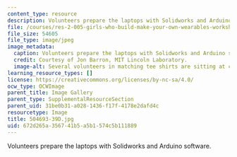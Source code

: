 ```yaml
---
content_type: resource
description: Volunteers prepare the laptops with Solidworks and Arduino software.
file: /courses/res-2-005-girls-who-build-make-your-own-wearables-workshop-spring-2015/672d265a356741b5a5b1574c5b111889_504693-39D.jpg
file_size: 54605
file_type: image/jpeg
image_metadata:
  caption: Volunteers prepare the laptops with Solidworks and Arduino software.
  credit: Courtesy of Jon Barron, MIT Lincoln Laboratory.
  image-alt: Several volunteers in matching tee shirts are sitting at computers.
learning_resource_types: []
license: https://creativecommons.org/licenses/by-nc-sa/4.0/
ocw_type: OCWImage
parent_title: Image Gallery
parent_type: SupplementalResourceSection
parent_uid: 31be0b31-a028-1436-f17f-4178e2dafd4c
resourcetype: Image
title: 504693-39D.jpg
uid: 672d265a-3567-41b5-a5b1-574c5b111889
---
```

Volunteers prepare the laptops with Solidworks and Arduino software.